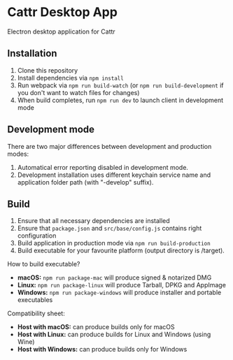 Cattr Desktop App
==========
Electron desktop application for Cattr


## Installation
1. Clone this repository
2. Install dependencies via `npm install`
3. Run webpack via `npm run build-watch` (or `npm run build-development` if you don't want to watch files for changes)
4. When build completes, run `npm run dev` to launch client in development mode

## Development mode
There are two major differences between development and production modes:
1. Automatical error reporting disabled in development mode.
2. Development installation uses different keychain service name and application folder path (with "-develop" suffix).

## Build
1. Ensure that all necessary dependencies are installed
2. Ensure that `package.json` and `src/base/config.js` contains right configuration
3. Build application in production mode via `npm run build-production`
4. Build executable for your favourite platform (output directory is /target).

How to build executable?
  - **macOS:** `npm run package-mac` will produce signed & notarized DMG
  - **Linux:** `npm run package-linux` will produce Tarball, DPKG and AppImage
  - **Windows:** `npm run package-windows` will produce installer and portable executables

Compatibility sheet:
  - **Host with macOS:** can produce builds only for macOS
  - **Host with Linux:** can produce builds for Linux and Windows (using Wine)
  - **Host with Windows:** can produce builds only for Windows
